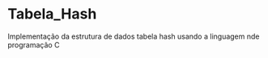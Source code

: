# Tabela_Hash
 Implementação da estrutura de  dados tabela hash usando a linguagem nde programação C
